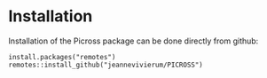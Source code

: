 # Installation
Installation of the Picross package can be done directly from github:


```
install.packages("remotes")
remotes::install_github("jeannevivierum/PICROSS")
```
